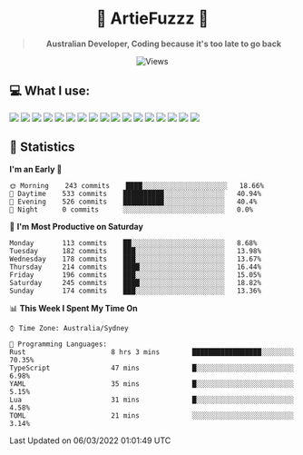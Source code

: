 <div align="center">
<h1>🔻 ArtieFuzzz 🔻</h1>

<!-- Have a good day after you read this :^) -->
  
<blockquote><strong>Australian Developer, Coding because it's too late to go back</strong></blockquote>

![Views](https://komarev.com/ghpvc/?username=ArtieFuzzz&style=flat-square)

</div>

## 💻 What I use:

<div align="left">
<img src="https://img.shields.io/badge/deno-%23000000.svg?&style=for-the-badge&logo=deno&logoColor=white"/>
<img src="https://img.shields.io/badge/node.js-%23339933.svg?&style=for-the-badge&logo=node.js&logoColor=white"/>
<img src="https://img.shields.io/badge/typescript-%233178C6.svg?&style=for-the-badge&logo=typescript&logoColor=white"/>
<img src="https://img.shields.io/badge/rust-%23000000.svg?&style=for-the-badge&logo=rust&logoColor=white"/>
<img src="https://img.shields.io/badge/visual%20studio%20code-%23007ACC.svg?&style=for-the-badge&logo=visual%20studio%20code&logoColor=white"/>
<img src="https://img.shields.io/badge/git-%23F05032.svg?&style=for-the-badge&logo=git&logoColor=white" />
<img src="https://img.shields.io/badge/kubernetes-%23326CE5.svg?&style=for-the-badge&logo=kubernetes&logoColor=white" />
<img src="https://img.shields.io/badge/docker-%232496ED.svg?&style=for-the-badge&logo=docker&logoColor=white"/>
<img src="https://img.shields.io/badge/ubuntu-%23E95420.svg?&style=for-the-badge&logo=ubuntu&logoColor=white"/>
<img src="https://img.shields.io/badge/linux-%23FCC624.svg?&style=for-the-badge&logo=linux&logoColor=black"/>
<img src="https://img.shields.io/badge/windows-%230078D6.svg?&style=for-the-badge&logo=windows&logoColor=white"/>
<img src="https://img.shields.io/badge/powershell-%235391FE.svg?&style=for-the-badge&logo=powershell&logoColor=white"/>
<img src="https://img.shields.io/badge/gnu%20bash-%234EAA25.svg?&style=for-the-badge&logo=gnu%20bash&logoColor=white"/>
<img src="https://img.shields.io/badge/prisma-%232D3748.svg?&style=for-the-badge&logo=prisma&logoColor=white"/>
<img src="https://img.shields.io/badge/mongodb-%2347A248.svg?&style=for-the-badge&logo=mongodb&logoColor=white"/>
<img src="https://img.shields.io/badge/postgresql-%23336791.svg?&style=for-the-badge&logo=postgresql&logoColor=white"/>
<img src="https://img.shields.io/badge/%F0%9F%A5%82%20Toast-%23FCC624.svg?&style=for-the-badge&logo=toast&logoColor=black"/>

</div>

## 🌟 Statistics
<!--START_SECTION:waka-->
**I'm an Early 🐤** 

```text
🌞 Morning    243 commits    ████░░░░░░░░░░░░░░░░░░░░░   18.66% 
🌆 Daytime    533 commits    ██████████░░░░░░░░░░░░░░░   40.94% 
🌃 Evening    526 commits    ██████████░░░░░░░░░░░░░░░   40.4% 
🌙 Night      0 commits      ░░░░░░░░░░░░░░░░░░░░░░░░░   0.0%

```
📅 **I'm Most Productive on Saturday** 

```text
Monday       113 commits    ██░░░░░░░░░░░░░░░░░░░░░░░   8.68% 
Tuesday      182 commits    ███░░░░░░░░░░░░░░░░░░░░░░   13.98% 
Wednesday    178 commits    ███░░░░░░░░░░░░░░░░░░░░░░   13.67% 
Thursday     214 commits    ████░░░░░░░░░░░░░░░░░░░░░   16.44% 
Friday       196 commits    ███░░░░░░░░░░░░░░░░░░░░░░   15.05% 
Saturday     245 commits    ████░░░░░░░░░░░░░░░░░░░░░   18.82% 
Sunday       174 commits    ███░░░░░░░░░░░░░░░░░░░░░░   13.36%

```


📊 **This Week I Spent My Time On** 

```text
⌚︎ Time Zone: Australia/Sydney

💬 Programming Languages: 
Rust                     8 hrs 3 mins        █████████████████░░░░░░░░   70.35% 
TypeScript               47 mins             █░░░░░░░░░░░░░░░░░░░░░░░░   6.98% 
YAML                     35 mins             █░░░░░░░░░░░░░░░░░░░░░░░░   5.15% 
Lua                      31 mins             █░░░░░░░░░░░░░░░░░░░░░░░░   4.58% 
TOML                     21 mins             ░░░░░░░░░░░░░░░░░░░░░░░░░   3.14%

```


 Last Updated on 06/03/2022 01:01:49 UTC
<!--END_SECTION:waka-->

